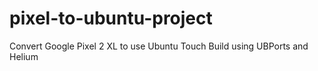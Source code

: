 # pixel-to-ubuntu-project
Convert Google Pixel 2 XL to use Ubuntu Touch
Build using UBPorts and Helium

